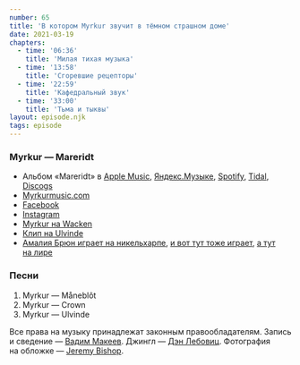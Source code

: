 ```yaml
---
number: 65
title: 'В котором Myrkur звучит в тёмном страшном доме'
date: 2021-03-19
chapters:
  - time: '06:36'
    title: 'Милая тихая музыка'
  - time: '13:58'
    title: 'Сгоревшие рецепторы'
  - time: '22:59'
    title: 'Кафедральный звук'
  - time: '33:00'
    title: 'Тьма и тыквы'
layout: episode.njk
tags: episode
---
```


### Myrkur — Mareridt

- Альбом «Mareridt» в
  [Apple Music](https://music.apple.com/album/1247992721),
  [Яндекс.Музыке](https://music.yandex.ru/album/N),
  [Spotify](https://open.spotify.com/track/N),
  [Tidal](https://tidal.com/browse/album/N),
  [Discogs](https://www.discogs.com/master/N)
- [Myrkurmusic.com](https://www.myrkurmusic.com/)
- [Facebook](https://www.facebook.com/myrkurmyrkur/)
- [Instagram](https://www.instagram.com/myrkurmyrkur/)
- [Myrkur на Wacken](https://youtu.be/8IF1CJNUxG4)
- [Клип на Ulvinde](https://youtu.be/M9cNZQIzShc)
- [Амалия Брюн играет на никельхарпе](https://youtu.be/siMVLaIu72c),
  [и вот тут тоже играет](https://youtu.be/TF7_6ls2RA0),
  [а тут на лире](https://youtu.be/BqmwWYPaXVE)

### Песни

1. Myrkur — Måneblôt
2. Myrkur — Crown
3. Myrkur — Ulvinde

Все права на музыку принадлежат законным правообладателям.
Запись и сведение — [Вадим Макеев](https://twitter.com/pepelsbey).
Джингл — [Дэн Лебовиц](https://www.youtube.com/channel/UC38A5qHrlc_Zgua7vL4b96w).
Фотография на обложке — [Jeremy Bishop](https://unsplash.com/photos/rqWoB4LFgmc).
